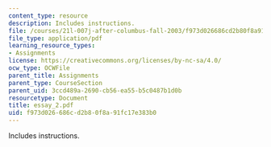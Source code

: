 ```yaml
---
content_type: resource
description: Includes instructions.
file: /courses/21l-007j-after-columbus-fall-2003/f973d026686cd2b80f8a91fc17e383b0_essay_2.pdf
file_type: application/pdf
learning_resource_types:
- Assignments
license: https://creativecommons.org/licenses/by-nc-sa/4.0/
ocw_type: OCWFile
parent_title: Assignments
parent_type: CourseSection
parent_uid: 3ccd489a-2690-cb56-ea55-b5c0487b1d0b
resourcetype: Document
title: essay_2.pdf
uid: f973d026-686c-d2b8-0f8a-91fc17e383b0
---
```

Includes instructions.